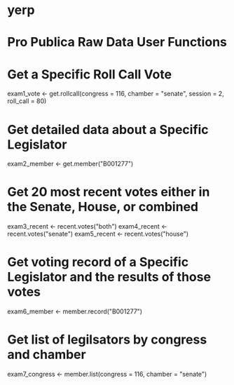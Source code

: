 # yerp

# Pro Publica Raw Data User Functions

# Get a Specific Roll Call Vote
exam1_vote <- get.rollcall(congress = 116, chamber = "senate", session = 2, roll_call = 80)

# Get detailed data about a Specific Legislator
exam2_member <- get.member("B001277")

# Get 20 most recent votes either in the Senate, House, or combined
exam3_recent <- recent.votes("both")
exam4_recent <- recent.votes("senate")
exam5_recent <- recent.votes("house")

# Get voting record of a Specific Legislator and the results of those votes
exam6_member <- member.record("B001277")

# Get list of legilsators by congress and chamber
exam7_congress <- member.list(congress = 116, chamber = "senate")